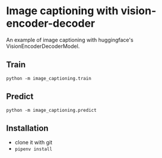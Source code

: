 # Image captioning with vision-encoder-decoder

An example of image captioning with huggingface's VisionEncoderDecoderModel.

## Train

`python -m image_captioning.train`

## Predict

`python -m image_captioning.predict`

## Installation 

- clone it with git
- `pipenv install`
